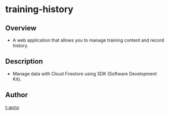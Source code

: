 # training-history

## Overview

- A web application that allows you to manage training content and record history.

## Description

- Manage data with Cloud Firestore using SDK (Software Development Kit).

<!-- ## Demo -->

<!-- ## VS. -->

<!-- ## Requirement -->

<!-- ## Usage -->

<!-- ## Install -->

<!-- ## Contribution -->

<!-- ## Licence -->

## Author

[t-aono](https://github.com/t-aono)

<!-- README.md Sample -->
<!-- https://deeeet.com/writing/2014/07/31/readme/ -->
